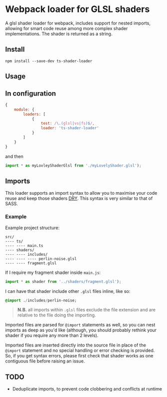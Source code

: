 # Webpack loader for GLSL shaders

A glsl shader loader for webpack, includes support for nested imports, 
allowing for smart code reuse among more complex shader implementations. 
The shader is returned as a string.

## Install

```shell
npm install --save-dev ts-shader-loader
```

## Usage

## In configuration

```javascript
{
    module: {
        loaders: [
            {
                test: /\.(glsl|vs|fs)$/,
                loader: 'ts-shader-loader'
            }
        ]
    }
}
```

and then

```javascript
import * as myLovleyShaderGlsl from './myLovelyShader.glsl');
```


## Imports

This loader supports an import syntax to allow you to maximise your code reuse
and keep those shaders
[DRY](http://en.wikipedia.org/wiki/Don%27t_repeat_yourself). This syntax is 
very similar to that of SASS.

### Example

Example project structure:
```
src/
---- ts/
---- ---- main.ts
---- shaders/
---- ---- includes/
---- ---- ---- perlin-noise.glsl
---- ---- fragment.glsl
```

If I require my fragment shader inside `main.js`:

```javascript
import * as shader from '../shaders/fragment.glsl');
```

I can have that shader include other `.glsl` files inline, like so:

```sass
@import ./includes/perlin-noise;
```

> **N.B.** all imports within `.glsl` files exclude the file extension and 
are relative to the file doing the importing.

Imported files are parsed for `@import` statements as well, so you can nest
imports as deep as you'd like (although, you should probably rethink your
shader if you require any more than 2 levels).

Imported files are inserted directly into the source file in place of the
`@import` statement and no special handling or error checking is provided. So,
if you get syntax errors, please first check that shader works as one 
contiguous file before raising an issue.

## TODO

+ Deduplicate imports, to prevent code clobbering and conflicts at runtime
